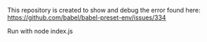 This repository is created to show and debug the error found here: https://github.com/babel/babel-preset-env/issues/334

Run with node index.js